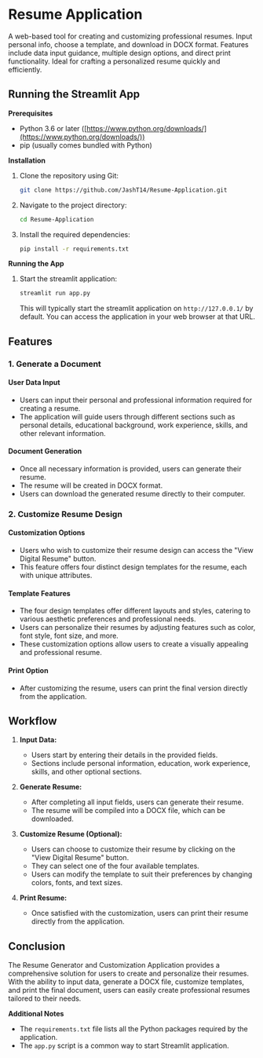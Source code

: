 # Resume Application
A web-based tool for creating and customizing professional resumes. Input personal info, choose a template, and download in DOCX format. Features include data input guidance, multiple design options, and direct print functionality. Ideal for crafting a personalized resume quickly and efficiently.

## Running the Streamlit App

**Prerequisites**

* Python 3.6 or later ([https://www.python.org/downloads/](https://www.python.org/downloads/))
* pip (usually comes bundled with Python)

**Installation**

1.  Clone the repository using Git:

    ```bash
    git clone https://github.com/JashT14/Resume-Application.git
    ```


2.  Navigate to the project directory:

    ```bash
    cd Resume-Application
    ```

3.  Install the required dependencies:

    ```bash
    pip install -r requirements.txt
    ```

**Running the App**

1.  Start the streamlit application:

    ```bash
    streamlit run app.py
    ```

    This will typically start the streamlit application on `http://127.0.0.1/` by default. You can access the application in your web browser at that URL.

## Features

### 1. Generate a Document

#### User Data Input
- Users can input their personal and professional information required for creating a resume.
- The application will guide users through different sections such as personal details, educational background, work experience, skills, and other relevant information.

#### Document Generation
- Once all necessary information is provided, users can generate their resume.
- The resume will be created in DOCX format.
- Users can download the generated resume directly to their computer.

### 2. Customize Resume Design

#### Customization Options
- Users who wish to customize their resume design can access the "View Digital Resume" button.
- This feature offers four distinct design templates for the resume, each with unique attributes.

#### Template Features
- The four design templates offer different layouts and styles, catering to various aesthetic preferences and professional needs.
- Users can personalize their resumes by adjusting features such as color, font style, font size, and more.
- These customization options allow users to create a visually appealing and professional resume.

#### Print Option
- After customizing the resume, users can print the final version directly from the application.

## Workflow

1. **Input Data:**
   - Users start by entering their details in the provided fields.
   - Sections include personal information, education, work experience, skills, and other optional sections.

2. **Generate Resume:**
   - After completing all input fields, users can generate their resume.
   - The resume will be compiled into a DOCX file, which can be downloaded.

3. **Customize Resume (Optional):**
   - Users can choose to customize their resume by clicking on the "View Digital Resume" button.
   - They can select one of the four available templates.
   - Users can modify the template to suit their preferences by changing colors, fonts, and text sizes.

4. **Print Resume:**
   - Once satisfied with the customization, users can print their resume directly from the application.

## Conclusion

The Resume Generator and Customization Application provides a comprehensive solution for users to create and personalize their resumes. With the ability to input data, generate a DOCX file, customize templates, and print the final document, users can easily create professional resumes tailored to their needs.

**Additional Notes**

* The `requirements.txt` file lists all the Python packages required by the application.
* The `app.py` script is a common way to start Streamlit application.

